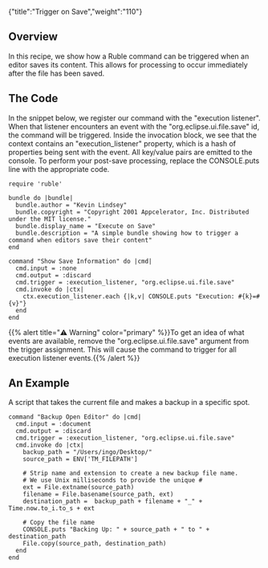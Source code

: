 {"title":"Trigger on Save","weight":"110"}

## Overview

In this recipe, we show how a Ruble command can be triggered when an editor saves its content. This allows for processing to occur immediately after the file has been saved.

## The Code

In the snippet below, we register our command with the "execution listener". When that listener encounters an event with the "org.eclipse.ui.file.save" id, the command will be triggered. Inside the invocation block, we see that the context contains an "execution\_listener" property, which is a hash of properties being sent with the event. All key/value pairs are emitted to the console. To perform your post-save processing, replace the CONSOLE.puts line with the appropriate code.

```
require 'ruble'

bundle do |bundle|
  bundle.author = "Kevin Lindsey"
  bundle.copyright = "Copyright 2001 Appcelerator, Inc. Distributed under the MIT license."
  bundle.display_name = "Execute on Save"
  bundle.description = "A simple bundle showing how to trigger a command when editors save their content"
end

command "Show Save Information" do |cmd|
  cmd.input = :none
  cmd.output = :discard
  cmd.trigger = :execution_listener, "org.eclipse.ui.file.save"
  cmd.invoke do |ctx|
    ctx.execution_listener.each {|k,v| CONSOLE.puts "Execution: #{k}=#{v}"}
  end
end
```

{{% alert title="⚠️ Warning" color="primary" %}}To get an idea of what events are available, remove the "org.eclipse.ui.file.save" argument from the trigger assignment. This will cause the command to trigger for all execution listener events.{{% /alert %}}

## An Example

A script that takes the current file and makes a backup in a specific spot.

```
command "Backup Open Editor" do |cmd|
  cmd.input = :document
  cmd.output = :discard
  cmd.trigger = :execution_listener, "org.eclipse.ui.file.save"
  cmd.invoke do |ctx|
    backup_path = "/Users/ingo/Desktop/"
    source_path = ENV['TM_FILEPATH']

    # Strip name and extension to create a new backup file name.
    # We use Unix milliseconds to provide the unique #
    ext = File.extname(source_path)
    filename = File.basename(source_path, ext)
    destination_path =  backup_path + filename + "_" + Time.now.to_i.to_s + ext

    # Copy the file name
    CONSOLE.puts "Backing Up: " + source_path + " to " + destination_path
    File.copy(source_path, destination_path)
  end
end
```
